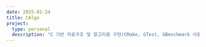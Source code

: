 ```yaml
---
date: 2025-02-24
title: CAlgo
project:
  type: personal
  description: "C 기반 자료구조 및 알고리즘 구현(CMake, GTest, GBenchmark 사용)"
---
```

